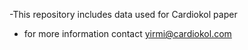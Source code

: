 -This repository includes data used for Cardiokol paper
- for more information contact  yirmi@cardiokol.com 
